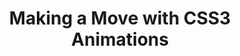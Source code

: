 ---
title: Making a Move with CSS3 Animations
authors:
- chris-mills
tags:
- TAG
- layout: article
---